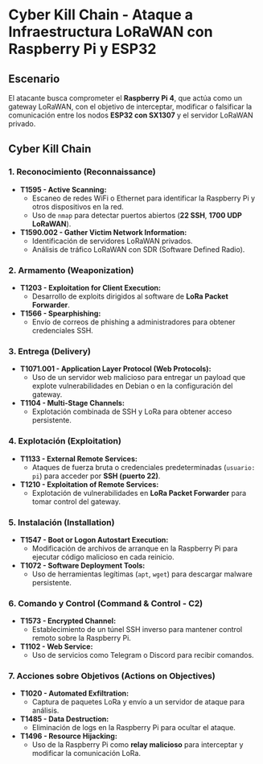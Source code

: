 # Cyber Kill Chain - Ataque a Infraestructura LoRaWAN con Raspberry Pi y ESP32

## Escenario
El atacante busca comprometer el **Raspberry Pi 4**, que actúa como un gateway LoRaWAN, con el objetivo de interceptar, modificar o falsificar la comunicación entre los nodos **ESP32 con SX1307** y el servidor LoRaWAN privado.

## Cyber Kill Chain 

### 1. Reconocimiento (Reconnaissance)
- **T1595 - Active Scanning:**
  - Escaneo de redes WiFi o Ethernet para identificar la Raspberry Pi y otros dispositivos en la red.
  - Uso de `nmap` para detectar puertos abiertos (**22 SSH**, **1700 UDP LoRaWAN**).
- **T1590.002 - Gather Victim Network Information:**
  - Identificación de servidores LoRaWAN privados.
  - Análisis de tráfico LoRaWAN con SDR (Software Defined Radio).

### 2. Armamento (Weaponization)
- **T1203 - Exploitation for Client Execution:**
  - Desarrollo de exploits dirigidos al software de **LoRa Packet Forwarder**.
- **T1566 - Spearphishing:**
  - Envío de correos de phishing a administradores para obtener credenciales SSH.

### 3. Entrega (Delivery)
- **T1071.001 - Application Layer Protocol (Web Protocols):**
  - Uso de un servidor web malicioso para entregar un payload que explote vulnerabilidades en Debian o en la configuración del gateway.
- **T1104 - Multi-Stage Channels:**
  - Explotación combinada de SSH y LoRa para obtener acceso persistente.

### 4. Explotación (Exploitation)
- **T1133 - External Remote Services:**
  - Ataques de fuerza bruta o credenciales predeterminadas (`usuario: pi`) para acceder por **SSH (puerto 22)**.
- **T1210 - Exploitation of Remote Services:**
  - Explotación de vulnerabilidades en **LoRa Packet Forwarder** para tomar control del gateway.

### 5. Instalación (Installation)
- **T1547 - Boot or Logon Autostart Execution:**
  - Modificación de archivos de arranque en la Raspberry Pi para ejecutar código malicioso en cada reinicio.
- **T1072 - Software Deployment Tools:**
  - Uso de herramientas legítimas (`apt`, `wget`) para descargar malware persistente.

### 6. Comando y Control (Command & Control - C2)
- **T1573 - Encrypted Channel:**
  - Establecimiento de un túnel SSH inverso para mantener control remoto sobre la Raspberry Pi.
- **T1102 - Web Service:**
  - Uso de servicios como Telegram o Discord para recibir comandos.

### 7. Acciones sobre Objetivos (Actions on Objectives)
- **T1020 - Automated Exfiltration:**
  - Captura de paquetes LoRa y envío a un servidor de ataque para análisis.
- **T1485 - Data Destruction:**
  - Eliminación de logs en la Raspberry Pi para ocultar el ataque.
- **T1496 - Resource Hijacking:**
  - Uso de la Raspberry Pi como **relay malicioso** para interceptar y modificar la comunicación LoRa.

